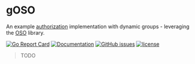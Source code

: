 # gOSO

An example [authorization](https://auth0.com/intro-to-iam/what-is-authorization/) implementation with dynamic groups - leveraging the [OSO](https://www.osohq.com/) library.

[![Go Report Card](https://goreportcard.com/badge/github.com/adrianosela/goso)](https://goreportcard.com/report/github.com/adrianosela/goso)
[![Documentation](https://godoc.org/github.com/adrianosela/goso?status.svg)](https://godoc.org/github.com/adrianosela/goso)
[![GitHub issues](https://img.shields.io/github/issues/adrianosela/goso.svg)](https://github.com/adrianosela/goso/issues)
[![license](https://img.shields.io/github/license/adrianosela/goso.svg)](https://github.com/adrianosela/goso/blob/master/LICENSE)

> TODO
